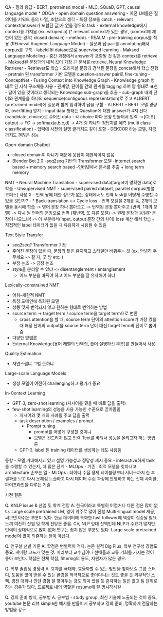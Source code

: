 QA - 질의 응답
     - BERT, pretrained model
     - MLC, SQuaD, GPT, causal language model
     * ODQA
        - open domain question answering
        - 이전 LM들은 질의어를 키워드 들의 나열, 조합으로 생각
        - 특정 정보를 catch
        - relevant context(answer가 포함된 글)가 없을 경우의 task
        - external knowledge에서 context를 가져옴 (ex. wikipedia)
        (* relevant context가 있는 경우, (context에 제한이 있는 경우) closed domain)
        - methods
          - REALM : pre-training corpus를 적용
            (REtrieval Augment Language Model)
            - 질문과 답 pair를 annotating해서 corpus를 구축
            - labeld 된 dataset으로 supervised learning
            - Maksed Language Modeling
            - 중간 과정에서 answer가 포함될 것 같은 context를 retrieve
            - Maksed된 문장과의 내적 값이 가장 큰 문서를 retrieve, Neural Knowledge Retriever
            - Retriever도 학습
            - 오리지날 문장과 검색된 문장을 concat해서 학습 진행
            - pretrain 된 transformer 기반 모델을 question-answer pair로 fine-tuning
         - ConceptNet
            - Fusing Context into Knowledge Graph
            - Knowledge graph 형태로 된 지식 구조체를 사용
            - 관계망, 단어들 간의 관계를 tagging 하여 망 형태로 표현
            - 답이 있을 것이라고 생각되는 Knowledge sub-graph를 추출
            - sub-graph 내의 단어와 관계들을 하나의 sequence(contiguous representation)로 주고 
              ALBERT (pretrained model)에 질문과 함께 입력하여 답을 구함
            - ALBERT
               - BERT 모델 경량화, overfitting 방지
               - input data 형태는 Question에 대한 answer가 4지 선다(candidate, choice)로 주어진 data
               - 각 choice 마다 문장 만들어서 입력
                  ->[CLS] output -> FC -> softmax(a,b,c,d) -> 4개 중 하나의 정답지를 예측 (multi class classification)
               - 입력에 사전의 설명 글까지도 같이 포함
            - DEKCOR 라는 모델, 지금까지도 괜찮은 성능

Open-domain Chatbot
  - closed domain이 아니기 때문에 응답이 제한적이지 않음
  - Blender Bot 2.0
    -seq2seq 기반의 Transformer 모델
    -internet search based + memory search based
    -인터넷에서 문서를 추출 + long term memory

NMT - Neural Machine Translation
       - supervised data(target이 명확한 data)로 학습
       - Unsupervised NMT
          - supervised paired dataset, parallel corpus(병렬 코퍼스) 사용 X
          - 번역 쌍에 대한 정보가 없는 상태에서도 번역 task를 어떻게 수행할 수 있을 것인가?
          - * Back-translation <-> Cycle loss
              - 번역 모델을 2개를 둠, 2개의 모델을 동시에 학습
              -> 영어 문장 하나 뽑아오고
              -> 번역된 문장 뽑아주고 (번역, 1개의 모델)
              -> 다시 원 언어의 문장으로 번역 (재번역, 또 다른 모델)
              -> 원래 문장과 동일한 문장이 나오느냐!
              -> 이 부분에서(input, output 문장 간의 차이) loss 계산 해서 학습
              - 직접적인 label 데이터가 없을 때 유용하게 사용될 수 있음

Text Style Transfer
  - seq2seq? Transformer 기반
  - 주어진 문장이 있을 때, 문장의 뜻은 유지하고 스타일만 바꿔주는 것
  (ex. 안녕히 주무세요 -> 잘 자, 굿 밤 etc..)
  - 부정 논조 -> 긍정 논조 
  - style을 분리할 수 있냐 -> disentanglement / entanglement
     - 어느 부분을 바꿔야 하고 어느 부분을 잘 유지해야 하냐

Lexically-constrained NMT
  - 어휘-제한적 NMT
  - 특정 도메인에 특화된 모델
  - 생뚱 맞게 번역되지 않고 원하는 형태로 번역하는 방법
  - source term -> target term / source term을 target term으로 변환
    - cross attention을 할 때, source term 단어의 attention score가 가장 컸을 때
      해당 단어의 output을 source term 단어 대신 target term의 단어로 뽑아줌
  - 다양한 방법론
  - External Knowledge(용어 레벨의 번역집, 풀어 설명하신 부분)를 만들어서 사용

Quality Estimation
  - 자연스럽냐 그럴 듯하냐

Large-scale Language Models
  - 생성 모델이 여전히 challenging하고 평가가 중요

In-Context Learning
  - GPT-3, zero-shot learning (지시어를 줬을 때 바로 답을 출력)
  - few-shot learning의 성능을 사용 가능한 수준으로 끌어올림
    - 지시어와 몇 개의 사례를 주고 답을 출력
    - task description / examples / prompt
       - Prompt tuning
         - prompt를 어떻게 구성할 것이냐
         - 모델은 건드리지 않고 입력 Text를 바꿔서 성능을 올리고자 하는 방법론
    - GPT-3, label 된 training 데이터를 생성하는 데도 사용됨

동향 - 모델 거대해지고 있고 설명 가능성과 정당성 제시 중요
      - interactive하게 task를 수행할 수 있는지, 더 많은 단계
      - MLOps
        - 기존 : 최적 모델을 찾아내고 architecture 손보는 일
        - MLOps : 데이터 수집 정제 레이블링부터 서비스까지 한 후 결과를 보고 다시 문제점 도출하고
                      다시 데이터 수집 과정에 반영하고 하는 전체 사이클, 파이프라인을 다루는 기술

사전 질문

Q. KNLP issue & 산업 및 학계 전망
A. 한국어라고 특별히 어렵거나 다른 점은 많이 없다.
    Large scale pretrained LM, 영어 위주로 많이 진행
    Multi-lingual model 제공, 써보면 아쉬운 부분이 있다.
    한글 데이터에 특화한 fast follower에 역량이 집중될 필요 느껴
    여전히 산업 및 학계 전망은 좋음.
    CV, NLP 양대 산맥인데 NLP가 수요가 많지만 인력이 상대적으로 많이 없어
    연구는 쉽지 않은 부분도 있다. Large scale pretrained model에 많이 의존하는 점이 아쉽다.

Q. 연구실 선발 기준
A. 학점은 변별력이 적다. 논문 실적 Big Plus, 학부 연구생 경험도 중요.
    케미랑 코드가 맞는 것.
    미리부터 교수님이나 선배들과 교류 기회를 가지는 것이 좋아 보인다.
    학점은 전체 학점, filtering의 용도, 지원자가 많은 경우.

Q. 학부 졸업생 경쟁력
A. 효과를 극대화, 효율화할 수 있는 방안을 찾아보길
    그룹 스터디, 도움을 많이 받을 수 있는 환경을 적극적으로 좇아다니는 것도 좋을 듯
    외부적인 스펙, 경진 대회나 인턴 경험 잘 쌓아두는 것도 의미 있을 듯
    혼자하는 일은 없고 팀 단위로 하는 경우가 많다, 프로젝트 내의 역할을 resume에 잘 명시하시길
    
Q. 강의 준비 방식, 공부법
A. 공부법 - study group, 최신 기술에 노출되는 것이 중요, youtube 논문 리뷰
    simple한 예시를 만들어서 공부하고 강의 준비, 명확하게 전달하는 방법을 강구



